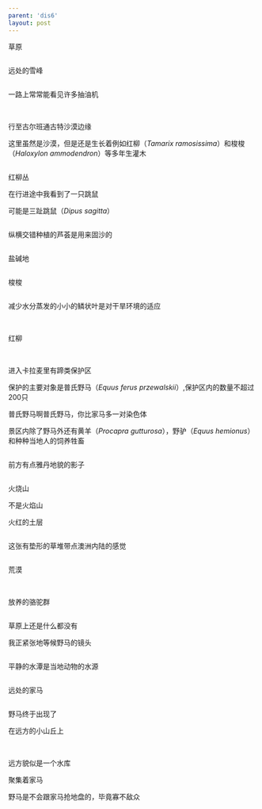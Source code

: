 ```yaml
---
parent: 'dis6'
layout: post
---
```

草原

<img class='disc' data-src='https://lykoseremos.github.io/gmalb-02/dis6/DSC_4856.jpg'>

远处的雪峰

<img class='disc' data-src='https://lykoseremos.github.io/gmalb-02/dis6/DSC_4857.jpg'>

一路上常常能看见许多抽油机

<img class='disc' data-src='https://lykoseremos.github.io/gmalb-02/dis6/DSC_4859.jpg'>

<img class='disc' data-src='https://lykoseremos.github.io/gmalb-02/dis6/DSC_4861.jpg'>

行至古尔班通古特沙漠边缘


这里虽然是沙漠，但是还是生长着例如红柳（<i>Tamarix ramosissima</i>）和梭梭（<i>Haloxylon ammodendron</i>）等多年生灌木

<img class='disc' data-src='https://lykoseremos.github.io/gmalb-02/dis6/DSC_4862.jpg'>

红柳丛


在行进途中我看到了一只跳鼠


可能是三趾跳鼠（<i>Dipus sagitta</i>）

<img class='disc' data-src='https://lykoseremos.github.io/gmalb-02/dis6/DSC_4863.jpg'>

纵横交错种植的芦荟是用来固沙的

<img class='disc' data-src='https://lykoseremos.github.io/gmalb-02/dis6/DSC_4864.jpg'>

盐碱地

<img class='disc' data-src='https://lykoseremos.github.io/gmalb-02/dis6/DSC_4865.jpg'>

梭梭

<img class='disc' data-src='https://lykoseremos.github.io/gmalb-02/dis6/DSC_4868.jpg'>

减少水分蒸发的小小的鳞状叶是对干旱环境的适应

<img class='disc' data-src='https://lykoseremos.github.io/gmalb-02/dis6/DSC_4871.jpg'>

<img class='disc' data-src='https://lykoseremos.github.io/gmalb-02/dis6/DSC_4872.jpg'>

红柳

<img class='disc' data-src='https://lykoseremos.github.io/gmalb-02/dis6/DSC_4869.jpg'>

<img class='disc' data-src='https://lykoseremos.github.io/gmalb-02/dis6/DSC_4870.jpg'>

进入卡拉麦里有蹄类保护区

保护的主要对象是普氏野马（<i>Equus ferus przewalskii</i>）,保护区内的数量不超过200只

普氏野马啊普氏野马，你比家马多一对染色体

景区内除了野马外还有黄羊（<i>Procapra gutturosa</i>），野驴（<i>Equus hemionus</i>）和种种当地人的饲养牲畜

<img class='disc' data-src='https://lykoseremos.github.io/gmalb-02/dis6/DSC_4873.jpg'>

前方有点雅丹地貌的影子

<img class='disc' data-src='https://lykoseremos.github.io/gmalb-02/dis6/DSC_4876.jpg'>

火烧山


不是火焰山


火红的土层

<img class='disc' data-src='https://lykoseremos.github.io/gmalb-02/dis6/DSC_4881.jpg'>

这张有垫形的草堆带点澳洲内陆的感觉

<img class='disc' data-src='https://lykoseremos.github.io/gmalb-02/dis6/DSC_4882.jpg'>

荒漠

<img class='disc' data-src='https://lykoseremos.github.io/gmalb-02/dis6/DSC_4883.jpg'>

<img class='disc' data-src='https://lykoseremos.github.io/gmalb-02/dis6/DSC_4884.jpg'>

<img class='disc' data-src='https://lykoseremos.github.io/gmalb-02/dis6/DSC_4885.jpg'>

<img class='disc' data-src='https://lykoseremos.github.io/gmalb-02/dis6/DSC_4886.jpg'>

放养的骆驼群

<img class='disc' data-src='https://lykoseremos.github.io/gmalb-02/dis6/DSC_4888.jpg'>

草原上还是什么都没有


我正紧张地等候野马的镜头

<img class='disc' data-src='https://lykoseremos.github.io/gmalb-02/dis6/DSC_4889.jpg'>

平静的水潭是当地动物的水源

<img class='disc' data-src='https://lykoseremos.github.io/gmalb-02/dis6/DSC_4891.jpg'>

远处的家马

<img class='disc' data-src='https://lykoseremos.github.io/gmalb-02/dis6/DSC_4895.jpg'>

野马终于出现了


在远方的小山丘上

<img class='disc' data-src='https://lykoseremos.github.io/gmalb-02/dis6/DSC_4897.jpg'>

<img class='disc' data-src='https://lykoseremos.github.io/gmalb-02/dis6/DSC_4898.jpg'>

<img class='disc' data-src='https://lykoseremos.github.io/gmalb-02/dis6/DSC_4899.jpg'>

<img class='disc' data-src='https://lykoseremos.github.io/gmalb-02/dis6/DSC_4900.jpg'>

远方貌似是一个水库


聚集着家马


野马是不会跟家马抢地盘的，毕竟寡不敌众

<img class='disc' data-src='https://lykoseremos.github.io/gmalb-02/dis6/DSC_4901.jpg'>
